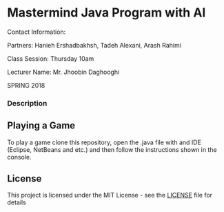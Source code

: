 # Mastermind Java Program with AI

Contact Information:

Partners: Hanieh Ershadbakhsh, Tadeh Alexani, Arash Rahimi

Class Session: Thursday 10am

Lecturer Name: Mr. Jhoobin Daghooghi

SPRING 2018

### Description


## Playing a Game

To play a game clone this repository, open the .java file with and IDE (Eclipse, NetBeans and etc.) and then follow the instructions shown in the console.

## License

This project is licensed under the MIT License - see the [LICENSE](LICENSE) file for details
